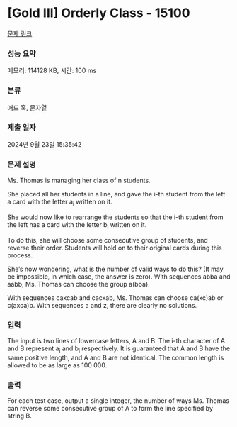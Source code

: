 # [Gold III] Orderly Class - 15100 

[문제 링크](https://www.acmicpc.net/problem/15100) 

### 성능 요약

메모리: 114128 KB, 시간: 100 ms

### 분류

애드 혹, 문자열

### 제출 일자

2024년 9월 23일 15:35:42

### 문제 설명

<p>Ms. Thomas is managing her class of n students.</p>

<p>She placed all her students in a line, and gave the i-th student from the left a card with the letter a<sub>i</sub> written on it.</p>

<p>She would now like to rearrange the students so that the i-th student from the left has a card with the letter b<sub>i</sub> written on it.</p>

<p>To do this, she will choose some consecutive group of students, and reverse their order. Students will hold on to their original cards during this process.</p>

<p>She’s now wondering, what is the number of valid ways to do this? (It may be impossible, in which case, the answer is zero). With sequences abba and aabb, Ms. Thomas can choose the group a(bba).</p>

<p>With sequences caxcab and cacxab, Ms. Thomas can choose ca(xc)ab or c(axca)b. With sequences a and z, there are clearly no solutions.</p>

### 입력 

 <p>The input is two lines of lowercase letters, A and B. The i-th character of A and B represent a<sub>i</sub> and b<sub>i</sub> respectively. It is guaranteed that A and B have the same positive length, and A and B are not identical. The common length is allowed to be as large as 100 000.</p>

### 출력 

 <p>For each test case, output a single integer, the number of ways Ms. Thomas can reverse some consecutive group of A to form the line specified by string B.</p>


